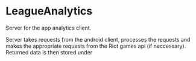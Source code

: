 # LeagueAnalytics

Server for the app analytics client. 

Server takes requests from the android client, processes the requests and makes the appropriate requests from the Riot games api (if neccessary). Returned data is then stored under  
